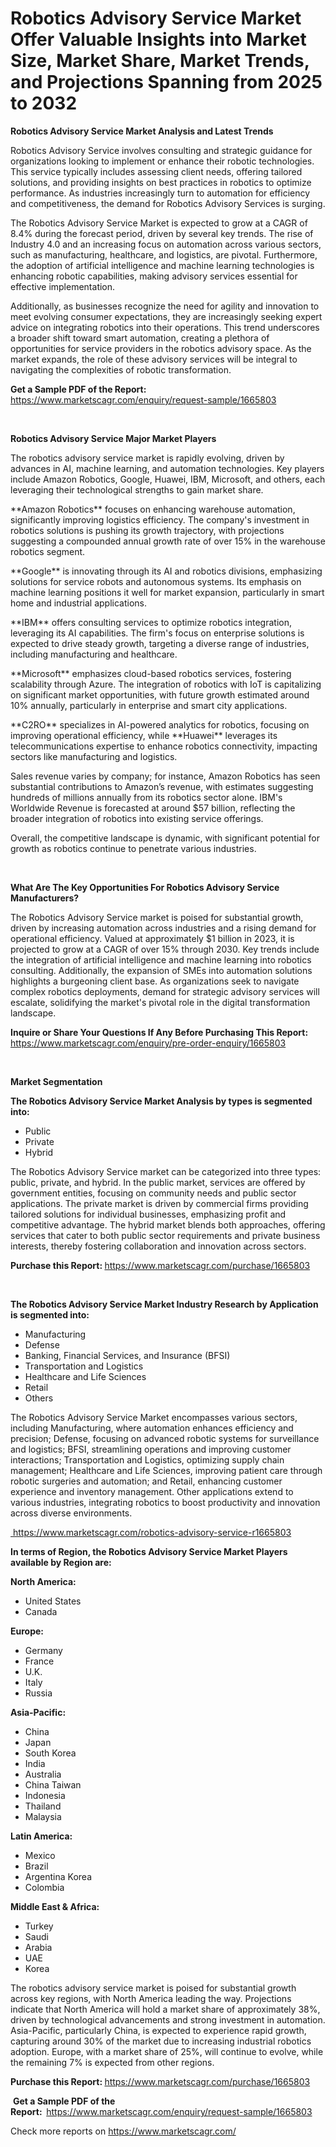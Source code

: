 <p><h1>Robotics Advisory Service Market Offer Valuable Insights into Market Size, Market Share, Market Trends, and Projections Spanning from 2025 to 2032</h1></p><p><strong>Robotics Advisory Service Market Analysis and Latest Trends</strong></p>
<p><p>Robotics Advisory Service involves consulting and strategic guidance for organizations looking to implement or enhance their robotic technologies. This service typically includes assessing client needs, offering tailored solutions, and providing insights on best practices in robotics to optimize performance. As industries increasingly turn to automation for efficiency and competitiveness, the demand for Robotics Advisory Services is surging.</p><p>The Robotics Advisory Service Market is expected to grow at a CAGR of 8.4% during the forecast period, driven by several key trends. The rise of Industry 4.0 and an increasing focus on automation across various sectors, such as manufacturing, healthcare, and logistics, are pivotal. Furthermore, the adoption of artificial intelligence and machine learning technologies is enhancing robotic capabilities, making advisory services essential for effective implementation. </p><p>Additionally, as businesses recognize the need for agility and innovation to meet evolving consumer expectations, they are increasingly seeking expert advice on integrating robotics into their operations. This trend underscores a broader shift toward smart automation, creating a plethora of opportunities for service providers in the robotics advisory space. As the market expands, the role of these advisory services will be integral to navigating the complexities of robotic transformation.</p></p>
<p><strong>Get a Sample PDF of the Report:&nbsp;</strong> <a href="https://www.marketscagr.com/enquiry/request-sample/1665803?utm_campaign=1889&utm_medium=2&utm_source=Github&utm_content=ia&utm_term=11032025&utm_id=robotics-advisory-service">https://www.marketscagr.com/enquiry/request-sample/1665803</a></p>
<p>&nbsp;</p>
<p><strong>Robotics Advisory Service Major Market Players</strong></p>
<p><p>The robotics advisory service market is rapidly evolving, driven by advances in AI, machine learning, and automation technologies. Key players include Amazon Robotics, Google, Huawei, IBM, Microsoft, and others, each leveraging their technological strengths to gain market share.</p><p>**Amazon Robotics** focuses on enhancing warehouse automation, significantly improving logistics efficiency. The company's investment in robotics solutions is pushing its growth trajectory, with projections suggesting a compounded annual growth rate of over 15% in the warehouse robotics segment.</p><p>**Google** is innovating through its AI and robotics divisions, emphasizing solutions for service robots and autonomous systems. Its emphasis on machine learning positions it well for market expansion, particularly in smart home and industrial applications.</p><p>**IBM** offers consulting services to optimize robotics integration, leveraging its AI capabilities. The firm's focus on enterprise solutions is expected to drive steady growth, targeting a diverse range of industries, including manufacturing and healthcare.</p><p>**Microsoft** emphasizes cloud-based robotics services, fostering scalability through Azure. The integration of robotics with IoT is capitalizing on significant market opportunities, with future growth estimated around 10% annually, particularly in enterprise and smart city applications.</p><p>**C2RO** specializes in AI-powered analytics for robotics, focusing on improving operational efficiency, while **Huawei** leverages its telecommunications expertise to enhance robotics connectivity, impacting sectors like manufacturing and logistics.</p><p>Sales revenue varies by company; for instance, Amazon Robotics has seen substantial contributions to Amazon’s revenue, with estimates suggesting hundreds of millions annually from its robotics sector alone. IBM's Worldwide Revenue is forecasted at around $57 billion, reflecting the broader integration of robotics into existing service offerings.</p><p>Overall, the competitive landscape is dynamic, with significant potential for growth as robotics continue to penetrate various industries.</p></p>
<p>&nbsp;</p>
<p><strong>What Are The Key Opportunities For Robotics Advisory Service Manufacturers?</strong></p>
<p><p>The Robotics Advisory Service market is poised for substantial growth, driven by increasing automation across industries and a rising demand for operational efficiency. Valued at approximately $1 billion in 2023, it is projected to grow at a CAGR of over 15% through 2030. Key trends include the integration of artificial intelligence and machine learning into robotics consulting. Additionally, the expansion of SMEs into automation solutions highlights a burgeoning client base. As organizations seek to navigate complex robotics deployments, demand for strategic advisory services will escalate, solidifying the market's pivotal role in the digital transformation landscape.</p></p>
<p><strong>Inquire or Share Your Questions If Any Before Purchasing This Report:</strong> <a href="https://www.marketscagr.com/enquiry/pre-order-enquiry/1665803?utm_campaign=1889&utm_medium=2&utm_source=Github&utm_content=ia&utm_term=11032025&utm_id=robotics-advisory-service">https://www.marketscagr.com/enquiry/pre-order-enquiry/1665803</a></p>
<p>&nbsp;</p>
<p><strong>Market Segmentation</strong></p>
<p><strong>The Robotics Advisory Service Market Analysis by types is segmented into:</strong></p>
<p><ul><li>Public</li><li>Private</li><li>Hybrid</li></ul></p>
<p><p>The Robotics Advisory Service market can be categorized into three types: public, private, and hybrid. In the public market, services are offered by government entities, focusing on community needs and public sector applications. The private market is driven by commercial firms providing tailored solutions for individual businesses, emphasizing profit and competitive advantage. The hybrid market blends both approaches, offering services that cater to both public sector requirements and private business interests, thereby fostering collaboration and innovation across sectors.</p></p>
<p><strong>Purchase this Report:&nbsp;</strong><a href="https://www.marketscagr.com/purchase/1665803?utm_campaign=1889&utm_medium=2&utm_source=Github&utm_content=ia&utm_term=11032025&utm_id=robotics-advisory-service">https://www.marketscagr.com/purchase/1665803</a></p>
<p>&nbsp;</p>
<p><strong>The Robotics Advisory Service Market Industry Research by Application is segmented into:</strong></p>
<p><ul><li>Manufacturing</li><li>Defense</li><li>Banking, Financial Services, and Insurance (BFSI)</li><li>Transportation and Logistics</li><li>Healthcare and Life Sciences</li><li>Retail</li><li>Others</li></ul></p>
<p><p>The Robotics Advisory Service Market encompasses various sectors, including Manufacturing, where automation enhances efficiency and precision; Defense, focusing on advanced robotic systems for surveillance and logistics; BFSI, streamlining operations and improving customer interactions; Transportation and Logistics, optimizing supply chain management; Healthcare and Life Sciences, improving patient care through robotic surgeries and automation; and Retail, enhancing customer experience and inventory management. Other applications extend to various industries, integrating robotics to boost productivity and innovation across diverse environments.</p></p>
<p><a href="https://www.marketscagr.com/robotics-advisory-service-r1665803?utm_campaign=1889&utm_medium=2&utm_source=Github&utm_content=ia&utm_term=11032025&utm_id=robotics-advisory-service">&nbsp;https://www.marketscagr.com/robotics-advisory-service-r1665803</a></p>
<p><strong>In terms of Region, the Robotics Advisory Service Market Players available by Region are:</strong></p>
<p>
    <p> <strong> North America: </strong>
        <ul>
            <li>United States</li>
            <li>Canada</li>
        </ul>
        </p> 
    <p> <strong> Europe: </strong>
        <ul>
            <li>Germany</li>
            <li>France</li>
            <li>U.K.</li>
            <li>Italy</li>
            <li>Russia</li>
        </ul>
        </p> 
    <p> <strong> Asia-Pacific: </strong>
        <ul>
            <li>China</li>
            <li>Japan</li>
            <li>South Korea</li>
            <li>India</li>
            <li>Australia</li>
            <li>China Taiwan</li>
            <li>Indonesia</li>
            <li>Thailand</li>
            <li>Malaysia</li>
        </ul>
        </p> 
    <p> <strong> Latin America: </strong>
        <ul>
            <li>Mexico</li>
            <li>Brazil</li>
            <li>Argentina Korea</li>
            <li>Colombia</li>
        </ul>
        </p> 
    <p> <strong> Middle East & Africa: </strong>
        <ul>
            <li>Turkey</li>
            <li>Saudi</li>
            <li>Arabia</li>
            <li>UAE</li>
            <li>Korea</li>
        </ul>
    </p>
    </p>
<p><p>The robotics advisory service market is poised for substantial growth across key regions, with North America leading the way. Projections indicate that North America will hold a market share of approximately 38%, driven by technological advancements and strong investment in automation. Asia-Pacific, particularly China, is expected to experience rapid growth, capturing around 30% of the market due to increasing industrial robotics adoption. Europe, with a market share of 25%, will continue to evolve, while the remaining 7% is expected from other regions.</p></p>
<p><strong>Purchase this Report: </strong><a href="https://www.marketscagr.com/purchase/1665803?utm_campaign=1889&utm_medium=2&utm_source=Github&utm_content=ia&utm_term=11032025&utm_id=robotics-advisory-service">https://www.marketscagr.com/purchase/1665803</a></p>
<p>&nbsp;<strong>Get a Sample PDF of the Report:&nbsp;&nbsp;</strong><a href="https://www.marketscagr.com/enquiry/request-sample/1665803?utm_campaign=1889&utm_medium=2&utm_source=Github&utm_content=ia&utm_term=11032025&utm_id=robotics-advisory-service">https://www.marketscagr.com/enquiry/request-sample/1665803</a></p>
<p><strong></strong></p>
<p>Check more reports on <a href="https://www.marketscagr.com/?utm_campaign=1889&utm_medium=2&utm_source=Github&utm_content=ia&utm_term=11032025&utm_id=robotics-advisory-service">https://www.marketscagr.com/</a></p>